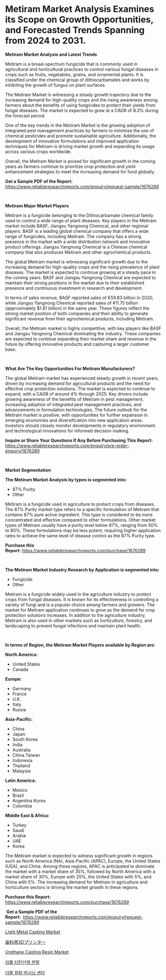 <p><h1>Metiram Market Analysis Examines its Scope on Growth Opportunities, and Forecasted Trends Spanning from 2024 to 2031.</h1></p><p><strong>Metiram Market Analysis and Latest Trends</strong></p>
<p><p>Metiram is a broad-spectrum fungicide that is commonly used in agricultural and horticultural practices to control various fungal diseases in crops such as fruits, vegetables, grains, and ornamental plants. It is classified under the chemical group of dithiocarbamates and works by inhibiting the growth of fungus on plant surfaces.</p><p>The Metiram Market is witnessing a steady growth trajectory due to the increasing demand for high-quality crops and the rising awareness among farmers about the benefits of using fungicides to protect their yields from fungal diseases. The market is expected to grow at a CAGR of 8.3% during the forecast period.</p><p>One of the key trends in the Metiram Market is the growing adoption of integrated pest management practices by farmers to minimize the use of chemical pesticides and promote sustainable agriculture. Additionally, the development of innovative formulations and improved application techniques for Metiram is driving market growth and expanding its usage across various crops worldwide.</p><p>Overall, the Metiram Market is poised for significant growth in the coming years as farmers continue to prioritize crop protection and yield enhancement strategies to meet the increasing demand for food globally.</p></p>
<p><strong>Get a Sample PDF of the Report:&nbsp;</strong> <a href="https://www.reliableresearchreports.com/enquiry/request-sample/1676289">https://www.reliableresearchreports.com/enquiry/request-sample/1676289</a></p>
<p>&nbsp;</p>
<p><strong>Metiram Major Market Players</strong></p>
<p><p>Metiram is a fungicide belonging to the Dithiocarbamate chemical family used to control a wide range of plant diseases. Key players in the Metiram market include BASF, Jiangsu Yangnong Chemical, and other regional players. BASF is a leading global chemical company that offers a wide range of fungicides, including Metiram. The company has a strong presence in the market with a wide distribution network and innovative product offerings. Jiangsu Yangnong Chemical is a Chinese chemical company that also produces Metiram and other agrochemical products. </p><p>The global Metiram market is witnessing significant growth due to the increasing demand for high-quality crops and the rising prevalence of plant diseases. The market is expected to continue growing at a steady pace in the coming years. BASF and Jiangsu Yangnong Chemical are expected to maintain their strong positions in the market due to their established presence and continuous investment in research and development.</p><p>In terms of sales revenue, BASF reported sales of €59.83 billion in 2020, while Jiangsu Yangnong Chemical reported sales of ¥11.75 billion (approximately $1.81 billion) in the same year. These figures reflect the strong market position of both companies and their ability to generate significant revenue from their agrochemical products, including Metiram.</p><p>Overall, the Metiram market is highly competitive, with key players like BASF and Jiangsu Yangnong Chemical dominating the industry. These companies are expected to continue expanding their market share and revenue in the future by offering innovative products and capturing a larger customer base.</p></p>
<p>&nbsp;</p>
<p><strong>What Are The Key Opportunities For Metiram Manufacturers?</strong></p>
<p><p>The global Metiram market has experienced steady growth in recent years, driven by increasing demand for agricultural products and the need for effective crop protection solutions. The market is expected to continue to expand, with a CAGR of around 4% through 2025. Key drivers include growing awareness of the benefits of Metiram in pest management, increasing adoption of integrated pest management practices, and advancements in formulation technologies. The future outlook for the Metiram market is positive, with opportunities for further expansion in emerging economies and diversification into new application areas. Investors should closely monitor developments in regulatory environment and technological innovations for informed decision-making.</p></p>
<p><strong>Inquire or Share Your Questions If Any Before Purchasing This Report:</strong> <a href="https://www.reliableresearchreports.com/enquiry/pre-order-enquiry/1676289">https://www.reliableresearchreports.com/enquiry/pre-order-enquiry/1676289</a></p>
<p>&nbsp;</p>
<p><strong>Market Segmentation</strong></p>
<p><strong>The Metiram Market Analysis by types is segmented into:</strong></p>
<p><ul><li>87% Purity</li><li>Other</li></ul></p>
<p><p>Metiram is a fungicide used in agriculture to protect crops from diseases. The 87% Purity market type refers to a specific formulation of Metiram that contains 87% pure active ingredient. This type is considered to be more concentrated and effective compared to other formulations. Other market types of Metiram usually have a purity level below 87%, ranging from 50% to 80%. These formulations may be less potent, requiring higher application rates to achieve the same level of disease control as the 87% Purity type.</p></p>
<p><strong>Purchase this Report:&nbsp;</strong><a href="https://www.reliableresearchreports.com/purchase/1676289">https://www.reliableresearchreports.com/purchase/1676289</a></p>
<p>&nbsp;</p>
<p><strong>The Metiram Market Industry Research by Application is segmented into:</strong></p>
<p><ul><li>Fungicide</li><li>Other</li></ul></p>
<p><p>Metiram is a fungicide widely used in the agriculture industry to protect crops from fungal diseases. It is known for its effectiveness in controlling a variety of fungi and is a popular choice among farmers and growers. The market for Metiram application continues to grow as the demand for crop protection solutions increases. In addition to the agriculture industry, Metiram is also used in other markets such as horticulture, forestry, and landscaping to prevent fungal infections and maintain plant health.</p></p>
<p>&nbsp;</p>
<p><strong>In terms of Region, the Metiram Market Players available by Region are:</strong></p>
<p>
    <p> <strong> North America: </strong>
        <ul>
            <li>United States</li>
            <li>Canada</li>
        </ul>
        </p> 
    <p> <strong> Europe: </strong>
        <ul>
            <li>Germany</li>
            <li>France</li>
            <li>U.K.</li>
            <li>Italy</li>
            <li>Russia</li>
        </ul>
        </p> 
    <p> <strong> Asia-Pacific: </strong>
        <ul>
            <li>China</li>
            <li>Japan</li>
            <li>South Korea</li>
            <li>India</li>
            <li>Australia</li>
            <li>China Taiwan</li>
            <li>Indonesia</li>
            <li>Thailand</li>
            <li>Malaysia</li>
        </ul>
        </p> 
    <p> <strong> Latin America: </strong>
        <ul>
            <li>Mexico</li>
            <li>Brazil</li>
            <li>Argentina Korea</li>
            <li>Colombia</li>
        </ul>
        </p> 
    <p> <strong> Middle East & Africa: </strong>
        <ul>
            <li>Turkey</li>
            <li>Saudi</li>
            <li>Arabia</li>
            <li>UAE</li>
            <li>Korea</li>
        </ul>
    </p>
    </p>
<p><p>The Metiram market is expected to witness significant growth in regions such as North America (NA), Asia-Pacific (APAC), Europe, the United States (USA), and China. Among these regions, APAC is anticipated to dominate the market with a market share of 35%, followed by North America with a market share of 30%, Europe with 25%, the United States with 5%, and China with 5%. The increasing demand for Metiram in agriculture and horticulture sectors is driving the market growth in these regions.</p></p>
<p><strong>Purchase this Report: </strong><a href="https://www.reliableresearchreports.com/purchase/1676289">https://www.reliableresearchreports.com/purchase/1676289</a></p>
<p>&nbsp;<strong>Get a Sample PDF of the Report:&nbsp;&nbsp;</strong><a href="https://www.reliableresearchreports.com/enquiry/request-sample/1676289">https://www.reliableresearchreports.com/enquiry/request-sample/1676289</a></p>
<p><strong></strong></p>
<p><p><a href="https://github.com/edytherolanlouisejk1miz0wig/Market-Research-Report-List-1/blob/main/light-metal-casting-market.md">Light Metal Casting Market</a></p><p><a href="https://medium.com/@annchovey2023/%E6%AD%AF%E7%A7%91%E7%94%A83d%E3%83%97%E3%83%AA%E3%83%B3%E3%82%BF%E3%83%BC%E3%81%AE%E5%B8%82%E5%A0%B4%E5%88%86%E6%9E%90-%E3%81%9D%E3%81%AEcagr-%E5%B8%82%E5%A0%B4%E3%82%BB%E3%82%B0%E3%83%A1%E3%83%B3%E3%83%86%E3%83%BC%E3%82%B7%E3%83%A7%E3%83%B3-%E3%81%8A%E3%82%88%E3%81%B3%E3%82%B0%E3%83%AD%E3%83%BC%E3%83%90%E3%83%AB%E7%94%A3%E6%A5%AD%E6%A6%82%E8%A6%81-70dfa471eb1a">歯科用3Dプリンター</a></p><p><a href="https://github.com/peachesmcdowel1/Market-Research-Report-List-1/blob/main/urethane-casting-resin-market.md">Urethane Casting Resin Market</a></p><p><a href="https://medium.com/@ethawolf/%EB%A6%AC%ED%8A%AC-%ED%8B%B0%ED%83%80%EB%84%A4%EC%9D%B4%ED%8A%B8-%EB%B6%84%EB%A7%90-%EC%8B%9C%EC%9E%A5-%EC%84%B1%EA%B3%B5%EC%A0%81%EC%9D%B8-%EB%B9%84%EC%A6%88%EB%8B%88%EC%8A%A4-%EC%A0%84%EB%9E%B5%EC%9D%98-%ED%95%B5%EC%8B%AC-2031%EB%85%84%EA%B9%8C%EC%A7%80-%EC%98%88%EC%B8%A1-cfdd72d35605">리튬 티탄산염 분말</a></p><p><a href="https://medium.com/@ethawolf/%EC%9D%B4%EC%A4%91-%EC%B9%BC%EB%9F%BC-%EA%B0%80%EA%B3%B5%EC%84%BC%ED%84%B0-%EC%8B%9C%EC%9E%A5-%EA%B7%9C%EB%AA%A8%EB%8A%94-%EA%B8%80%EB%A1%9C%EB%B2%8C-%EC%82%B0%EC%97%85%EC%97%90%EC%84%9C-%EC%B5%9C%EC%A0%81%EC%9D%98-%EB%A7%88%EC%BC%80%ED%8C%85-%EC%B1%84%EB%84%90%EC%9D%84-%EB%B3%B4%EC%97%AC%EC%A4%8D%EB%8B%88%EB%8B%A4-e34120bc0cc9">더블 컬럼 머시닝 센터</a></p></p>